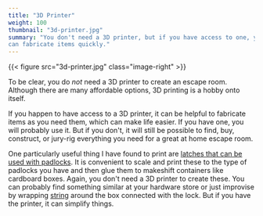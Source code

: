 ```yaml
---
title: "3D Printer"
weight: 100
thumbnail: "3d-printer.jpg"
summary: "You don't need a 3D printer, but if you have access to one, you
can fabricate items quickly."
---
```


{{< figure src="3d-printer.jpg" class="image-right" >}}

To be clear, you do _not_ need a 3D printer to create an escape room.
Although there are many affordable options, 3D printing is a hobby onto
itself.

If you happen to have access to a 3D printer, it can be helpful to
fabricate items as you need them, which can make life easier. If you have
one, you will probably use it. But if you don't, it will still be possible
to find, buy, construct, or jury-rig everything you need for a great at
home escape room.

One particularly useful thing I have found to print are [latches that can
be used with padlocks]. It is convenient to scale and print these to the
type of padlocks you have and then glue them to makeshift containers like
cardboard boxes. Again, you don't need a 3D printer to create these. You
can probably find something similar at your hardware store or just
improvise by wrapping [string] around the box connected with the lock. But
if you have the printer, it can simplify things.

[latches that can be used with padlocks]: https://www.thingiverse.com/thing:24999
[string]: ../string
